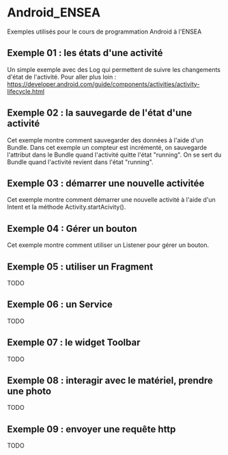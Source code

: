 # Android_ENSEA
Exemples utilisés pour le cours de programmation Android à l'ENSEA

## Exemple 01 : les états d'une activité
Un simple exemple avec des Log qui permettent de suivre les changements d'état de l'activité.
Pour aller plus loin : https://developer.android.com/guide/components/activities/activity-lifecycle.html

## Exemple 02 : la sauvegarde de l'état d'une activité
Cet exemple montre comment sauvegarder des données à l'aide d'un Bundle.
Dans cet exemple un compteur est incrémenté, on sauvegarde l'attribut dans le Bundle quand l'activité quitte l'état "running".
On se sert du Bundle quand l'activité revient dans l'état "running".

## Exemple 03 : démarrer une nouvelle activitée
Cet exemple montre comment démarrer une nouvelle activité à l'aide d'un Intent et la méthode Activity.startAcivity().


## Exemple 04 : Gérer un bouton
Cet exemple montre comment utiliser un Listener pour gérer un bouton.

## Exemple 05 : utiliser un Fragment 
TODO

## Exemple 06 : un Service
TODO

 ## Exemple 07 : le widget Toolbar
 TODO
 
 ## Exemple 08 : interagir avec le matériel, prendre une photo
 TODO
 
 ## Exemple 09 : envoyer une requête http
 TODO